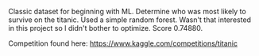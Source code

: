 Classic dataset for beginning with ML. Determine who was most likely to survive on the titanic. Used a simple random forest. Wasn't that interested in this project so I didn't bother to optimize. Score 0.74880.

Competition found here: https://www.kaggle.com/competitions/titanic
